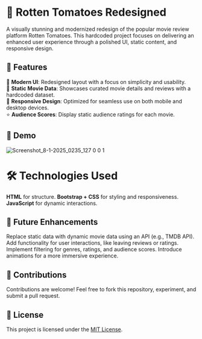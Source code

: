 # 🍅 Rotten Tomatoes Redesigned
A visually stunning and modernized redesign of the popular movie review platform Rotten Tomatoes. This hardcoded project focuses on delivering an enhanced user experience through a polished UI, static content, and responsive design.

## 🌟 Features
🎨 **Modern UI**: Redesigned layout with a focus on simplicity and usability.  
🎥 **Static Movie Data**: Showcases curated movie details and reviews with a hardcoded dataset.  
📱 **Responsive Design**: Optimized for seamless use on both mobile and desktop devices.  
⭐ **Audience Scores**: Display static audience ratings for each movie.  

## 🎥 Demo
![Screenshot_8-1-2025_0235_127 0 0 1](https://github.com/user-attachments/assets/141ba37b-61df-4837-bfb7-b92f248020d5)

# 🛠️ Technologies Used
**HTML** for structure.
**Bootstrap + CSS** for styling and responsiveness.
**JavaScript** for dynamic interactions.

## 🌟 Future Enhancements
Replace static data with dynamic movie data using an API (e.g., TMDB API).
Add functionality for user interactions, like leaving reviews or ratings.
Implement filtering for genres, ratings, and audience scores.
Introduce animations for a more immersive experience.

## 🤝 Contributions
Contributions are welcome! Feel free to fork this repository, experiment, and submit a pull request.

## 📜 License
This project is licensed under the [MIT License](LICENSE).
